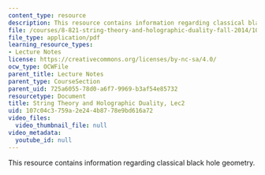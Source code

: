 ```yaml
---
content_type: resource
description: This resource contains information regarding classical black hole geometry.
file: /courses/8-821-string-theory-and-holographic-duality-fall-2014/107c04c3759a2e244b8778e9bd616a72_MIT8_821S15_Lec2.pdf
file_type: application/pdf
learning_resource_types:
- Lecture Notes
license: https://creativecommons.org/licenses/by-nc-sa/4.0/
ocw_type: OCWFile
parent_title: Lecture Notes
parent_type: CourseSection
parent_uid: 725a6055-78d0-a6f7-9969-b3af54e85732
resourcetype: Document
title: String Theory and Holographic Duality, Lec2
uid: 107c04c3-759a-2e24-4b87-78e9bd616a72
video_files:
  video_thumbnail_file: null
video_metadata:
  youtube_id: null
---
```

This resource contains information regarding classical black hole geometry.